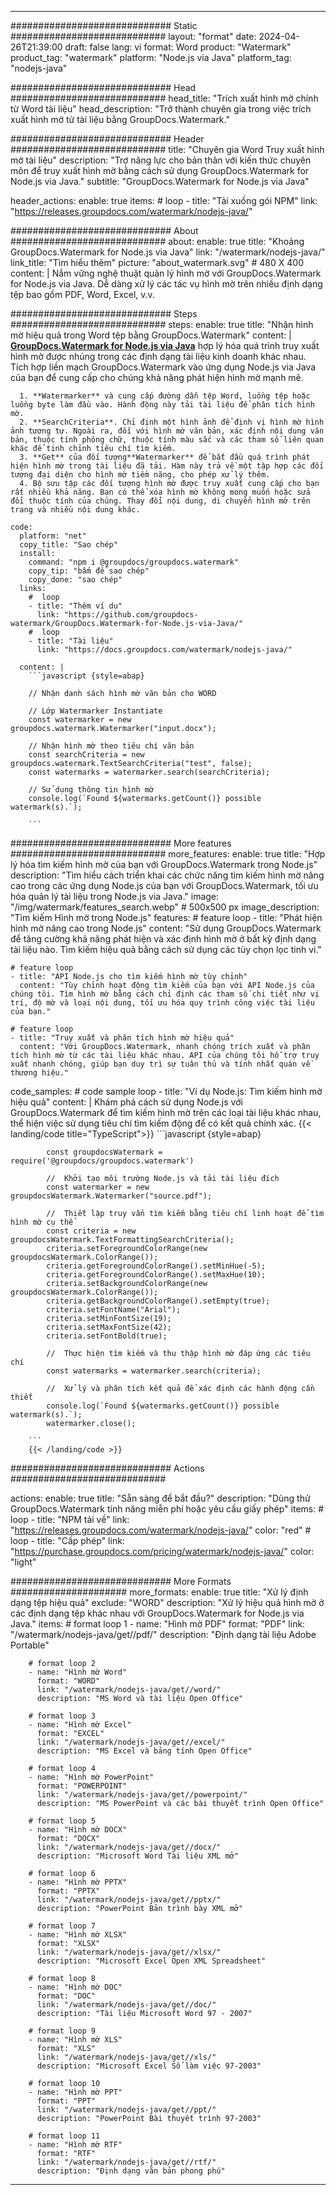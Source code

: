 
---
############################# Static ############################
layout: "format"
date:  2024-04-26T21:39:00
draft: false
lang: vi
format: Word
product: "Watermark"
product_tag: "watermark"
platform: "Node.js via Java"
platform_tag: "nodejs-java"

############################# Head ############################
head_title: "Trích xuất hình mờ chính từ Word tài liệu"
head_description: "Trở thành chuyên gia trong việc trích xuất hình mờ từ tài liệu bằng GroupDocs.Watermark."

############################# Header ############################
title: "Chuyên gia Word Truy xuất hình mờ tài liệu" 
description: "Trợ năng lực cho bản thân với kiến thức chuyên môn để truy xuất hình mờ bằng cách sử dụng GroupDocs.Watermark for Node.js via Java."
subtitle: "GroupDocs.Watermark for Node.js via Java" 

header_actions:
  enable: true
  items:
    #  loop
    - title: "Tải xuống gói NPM"
      link: "https://releases.groupdocs.com/watermark/nodejs-java/"
      
############################# About ############################
about:
    enable: true
    title: "Khoảng GroupDocs.Watermark for Node.js via Java"
    link: "/watermark/nodejs-java/"
    link_title: "Tìm hiểu thêm"
    picture: "about_watermark.svg" # 480 X 400
    content: |
       Nắm vững nghệ thuật quản lý hình mờ với GroupDocs.Watermark for Node.js via Java. Dễ dàng xử lý các tác vụ hình mờ trên nhiều định dạng tệp bao gồm PDF, Word, Excel, v.v.

############################# Steps ############################
steps:
    enable: true
    title: "Nhận hình mờ hiệu quả trong Word tệp bằng GroupDocs.Watermark"
    content: |
      **[GroupDocs.Watermark for Node.js via Java](https://products.groupdocs.com/watermark/nodejs-java/)** hợp lý hóa quá trình truy xuất hình mờ được nhúng trong các định dạng tài liệu kinh doanh khác nhau. Tích hợp liền mạch GroupDocs.Watermark vào ứng dụng Node.js via Java của bạn để cung cấp cho chúng khả năng phát hiện hình mờ mạnh mẽ.
      
      1. **Watermarker** và cung cấp đường dẫn tệp Word, luồng tệp hoặc luồng byte làm đầu vào. Hành động này tải tài liệu để phân tích hình mờ.
      2. **SearchCriteria**. Chỉ định một hình ảnh để định vị hình mờ hình ảnh tương tự. Ngoài ra, đối với hình mờ văn bản, xác định nội dung văn bản, thuộc tính phông chữ, thuộc tính màu sắc và các tham số liên quan khác để tinh chỉnh tiêu chí tìm kiếm.
      3. **Get** của đối tượng**Watermarker** để bắt đầu quá trình phát hiện hình mờ trong tài liệu đã tải. Hàm này trả về một tập hợp các đối tượng đại diện cho hình mờ tiềm năng, cho phép xử lý thêm.
      4. Bộ sưu tập các đối tượng hình mờ được truy xuất cung cấp cho bạn rất nhiều khả năng. Bạn có thể xóa hình mờ không mong muốn hoặc sửa đổi thuộc tính của chúng. Thay đổi nội dung, di chuyển hình mờ trên trang và nhiều nội dung khác.
   
    code:
      platform: "net"
      copy_title: "Sao chép"
      install:
        command: "npm i @groupdocs/groupdocs.watermark"
        copy_tip: "bấm để sao chép"
        copy_done: "sao chép"
      links:
        #  loop
        - title: "Thêm ví dụ"
          link: "https://github.com/groupdocs-watermark/GroupDocs.Watermark-for-Node.js-via-Java/"
        #  loop
        - title: "Tài liệu"
          link: "https://docs.groupdocs.com/watermark/nodejs-java/"
          
      content: |
        ```javascript {style=abap}

        // Nhận danh sách hình mờ văn bản cho WORD

        // Lớp Watermarker Instantiate
        const watermarker = new groupdocs.watermark.Watermarker("input.docx");
        
        // Nhận hình mờ theo tiêu chí văn bản
        const searchCriteria = new groupdocs.watermark.TextSearchCriteria("test", false);
        const watermarks = watermarker.search(searchCriteria);

        // Sử dụng thông tin hình mờ
        console.log(`Found ${watermarks.getCount()} possible watermark(s).`);
        
        ```            

############################# More features ############################
more_features:
  enable: true
  title: "Hợp lý hóa tìm kiếm hình mờ của bạn với GroupDocs.Watermark trong Node.js"
  description: "Tìm hiểu cách triển khai các chức năng tìm kiếm hình mờ nâng cao trong các ứng dụng Node.js của bạn với GroupDocs.Watermark, tối ưu hóa quản lý tài liệu trong Node.js via Java."
  image: "/img/watermark/features_search.webp" # 500x500 px
  image_description: "Tìm kiếm Hình mờ trong Node.js"
  features:
    # feature loop
    - title: "Phát hiện hình mờ nâng cao trong Node.js"
      content: "Sử dụng GroupDocs.Watermark để tăng cường khả năng phát hiện và xác định hình mờ ở bất kỳ định dạng tài liệu nào. Tìm kiếm hiệu quả bằng cách sử dụng các tùy chọn lọc tinh vi."

    # feature loop
    - title: "API Node.js cho tìm kiếm hình mờ tùy chỉnh"
      content: "Tùy chỉnh hoạt động tìm kiếm của bạn với API Node.js của chúng tôi. Tìm hình mờ bằng cách chỉ định các tham số chi tiết như vị trí, độ mờ và loại nội dung, tối ưu hóa quy trình công việc tài liệu của bạn."

    # feature loop
    - title: "Truy xuất và phân tích hình mờ hiệu quả"
      content: "Với GroupDocs.Watermark, nhanh chóng trích xuất và phân tích hình mờ từ các tài liệu khác nhau. API của chúng tôi hỗ trợ truy xuất nhanh chóng, giúp bạn duy trì sự tuân thủ và tính nhất quán về thương hiệu."
      
  code_samples:
    # code sample loop
    - title: "Ví dụ Node.js: Tìm kiếm hình mờ hiệu quả"
      content: |
        Khám phá cách sử dụng Node.js với GroupDocs.Watermark để tìm kiếm hình mờ trên các loại tài liệu khác nhau, thể hiện việc sử dụng tiêu chí tìm kiếm động để có kết quả chính xác.
        {{< landing/code title="TypeScript">}}
        ```javascript {style=abap}
        
            const groupdocsWatermark = require('@groupdocs/groupdocs.watermark')

            //  Khởi tạo môi trường Node.js và tải tài liệu đích
            const watermarker = new groupdocsWatermark.Watermarker("source.pdf");

            //  Thiết lập truy vấn tìm kiếm bằng tiêu chí linh hoạt để tìm hình mờ cụ thể
            const criteria = new groupdocsWatermark.TextFormattingSearchCriteria();
            criteria.setForegroundColorRange(new groupdocsWatermark.ColorRange());
            criteria.getForegroundColorRange().setMinHue(-5);
            criteria.getForegroundColorRange().setMaxHue(10);
            criteria.setBackgroundColorRange(new groupdocsWatermark.ColorRange());
            criteria.getBackgroundColorRange().setEmpty(true);
            criteria.setFontName("Arial");
            criteria.setMinFontSize(19);
            criteria.setMaxFontSize(42);
            criteria.setFontBold(true);
  
            //  Thực hiện tìm kiếm và thu thập hình mờ đáp ứng các tiêu chí
            const watermarks = watermarker.search(criteria);

            //  Xử lý và phân tích kết quả để xác định các hành động cần thiết
            console.log(`Found ${watermarks.getCount()} possible watermark(s).`);
            watermarker.close();

        ```
        {{< /landing/code >}}


############################# Actions ############################

actions:
  enable: true
  title: "Sẵn sàng để bắt đầu?"
  description: "Dùng thử GroupDocs.Watermark tính năng miễn phí hoặc yêu cầu giấy phép"
  items:
    #  loop
    - title: "NPM tải về"
      link: "https://releases.groupdocs.com/watermark/nodejs-java/"
      color: "red"
        #  loop
    - title: "Cấp phép"
      link: "https://purchase.groupdocs.com/pricing/watermark/nodejs-java/"
      color: "light"


############################# More Formats #####################
more_formats:
    enable: true
    title: "Xử lý định dạng tệp hiệu quả"
    exclude: "WORD"
    description: "Xử lý hiệu quả hình mờ ở các định dạng tệp khác nhau với GroupDocs.Watermark for Node.js via Java."
    items: 
        # format loop 1
        - name: "Hình mờ PDF"
          format: "PDF"
          link: "/watermark/nodejs-java/get//pdf/"
          description: "Định dạng tài liệu Adobe Portable"

        # format loop 2
        - name: "Hình mờ Word"
          format: "WORD"
          link: "/watermark/nodejs-java/get//word/"
          description: "MS Word và tài liệu Open Office"
          
        # format loop 3
        - name: "Hình mờ Excel"
          format: "EXCEL"
          link: "/watermark/nodejs-java/get//excel/"
          description: "MS Excel và bảng tính Open Office"

        # format loop 4
        - name: "Hình mờ PowerPoint"
          format: "POWERPOINT"
          link: "/watermark/nodejs-java/get//powerpoint/"
          description: "MS PowerPoint và các bài thuyết trình Open Office"

        # format loop 5
        - name: "Hình mờ DOCX"
          format: "DOCX"
          link: "/watermark/nodejs-java/get//docx/"
          description: "Microsoft Word Tài liệu XML mở"
          
        # format loop 6
        - name: "Hình mờ PPTX"
          format: "PPTX"
          link: "/watermark/nodejs-java/get//pptx/"
          description: "PowerPoint Bản trình bày XML mở"
          
        # format loop 7
        - name: "Hình mờ XLSX"
          format: "XLSX"
          link: "/watermark/nodejs-java/get//xlsx/"
          description: "Microsoft Excel Open XML Spreadsheet"

        # format loop 8
        - name: "Hình mờ DOC"
          format: "DOC"
          link: "/watermark/nodejs-java/get//doc/"
          description: "Tài liệu Microsoft Word 97 - 2007"

        # format loop 9
        - name: "Hình mờ XLS"
          format: "XLS"
          link: "/watermark/nodejs-java/get//xls/"
          description: "Microsoft Excel Sổ làm việc 97-2003"

        # format loop 10
        - name: "Hình mờ PPT"
          format: "PPT"
          link: "/watermark/nodejs-java/get//ppt/"
          description: "PowerPoint Bài thuyết trình 97-2003"

        # format loop 11
        - name: "Hình mờ RTF"
          format: "RTF"
          link: "/watermark/nodejs-java/get//rtf/"
          description: "Định dạng văn bản phong phú"

---